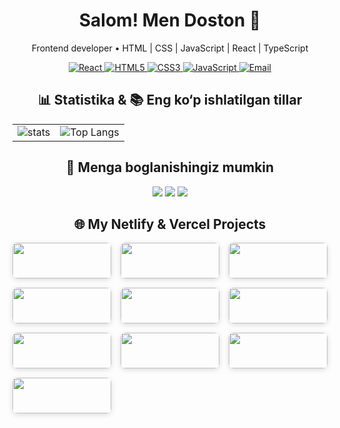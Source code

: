 <h1 align="center">Salom! Men <b>Doston</b> 👋</h1>
<p align="center">Frontend developer • HTML | CSS | JavaScript | React | TypeScript</p>

<!-- Skills Badges -->
<p align="center">
  <a href="https://github.com/dostonadxamov">
    <img src="https://img.shields.io/badge/React-%2320232a.svg?style=for-the-badge&logo=react&logoColor=61DAFB" alt="React"/>
  </a>
  <a href="https://github.com/dostonadxamov">
    <img src="https://img.shields.io/badge/HTML5-%23E34F26.svg?style=for-the-badge&logo=html5&logoColor=ffffff" alt="HTML5"/>
  </a>
  <a href="https://github.com/dostonadxamov">
    <img src="https://img.shields.io/badge/CSS3-%231572B6.svg?style=for-the-badge&logo=css3&logoColor=ffffff" alt="CSS3"/>
  </a>
  <a href="https://github.com/dostonadxamov">
    <img src="https://img.shields.io/badge/JavaScript-%23F7DF1E.svg?style=for-the-badge&logo=javascript&logoColor=000000" alt="JavaScript"/>
  </a>
  <a href="mailto:dostonadxamov222@gmail.com">
    <img src="https://img.shields.io/badge/Email-dostonadxamov222@gmail.com-blue?style=for-the-badge" alt="Email"/>
  </a>
</p>



<!-- GitHub Stats yonma-yon -->
<h2 align="center">📊 Statistika & 📚 Eng ko‘p ishlatilgan tillar</h2>
<table align="center">
  <tr>
    <td align="center">
      <picture>
        <source media="(prefers-color-scheme: dark)" srcset="https://github-readme-stats.vercel.app/api?username=dostonadxamov&show_icons=true"/>
        <img alt="stats" src="https://github-readme-stats.vercel.app/api?username=dostonadxamov&show_icons=true"/>
      </picture>
    </td>
    <td align="center">
      <img alt="Top Langs" src="https://github-readme-stats.vercel.app/api/top-langs/?username=dostonadxamov&layout=compact&theme=radical"/>
    </td>
  </tr>
</table>

<!-- Kontaktlar -->
<h2 align="center">🤝 Menga boglanishingiz  mumkin</h2>
<p align="center">
  <a href="https://t.me/DOSTON_DEVELOPER"><img src="https://img.shields.io/badge/Telegram-2CA5E0?style=for-the-badge&logo=telegram&logoColor=white"/></a>
  <a href="https://www.linkedin.com/in/doston-adxamov-47709a320/"><img src="https://img.shields.io/badge/LinkedIn-0A66C2?style=for-the-badge&logo=linkedin&logoColor=white"/></a>
  <a href="mailto:dostonadxamov222@gmail.com"><img src="https://img.shields.io/badge/Email-D14836?style=for-the-badge&logo=gmail&logoColor=white"/></a>
</p>

<h2 align="center">🌐 My Netlify & Vercel Projects</h2>

<div align="center" style="display: grid; grid-template-columns: repeat(3, 1fr); gap: 15px; max-width: 900px; margin: auto;">

  <!-- Mini Store -->
  <div style="border-radius: 8px; overflow: hidden; box-shadow: 0 2px 8px rgba(0,0,0,0.15); text-align:center;">
    <img src="https://i.postimg.cc/GtYB3Cw5/Screenshot-From-2025-08-27-01-38-05.png" width="100%"/>
    <a href="https://spontaneous-tanuki-adb569.netlify.app/" style="display:block; margin:10px 0; text-decoration: none; color: inherit; font-weight:bold;">Mini Store</a>
  </div>

  <!-- Dessert -->
  <div style="border-radius: 8px; overflow: hidden; box-shadow: 0 2px 8px rgba(0,0,0,0.15); text-align:center;">
    <img src="https://i.postimg.cc/ZnFTDKh4/Screenshot-From-2025-08-27-01-46-32.png" width="100%"/>
    <a href="https://velvety-kashata-f00e42.netlify.app/" style="display:block; margin:10px 0; text-decoration: none; color: inherit; font-weight:bold;">Dessert</a>
  </div>

  <!-- Headphones -->
  <div style="border-radius: 8px; overflow: hidden; box-shadow: 0 2px 8px rgba(0,0,0,0.15); text-align:center;">
    <img src="https://i.postimg.cc/2S3Dnx3z/Screenshot-From-2025-08-27-01-48-38.png" width="100%"/>
    <a href="https://zesty-otter-e326f5.netlify.app/" style="display:block; margin:10px 0; text-decoration: none; color: inherit; font-weight:bold;">Headphones</a>
  </div>

  <!-- Region -->
  <div style="border-radius: 8px; overflow: hidden; box-shadow: 0 2px 8px rgba(0,0,0,0.15); text-align:center;">
    <img src="https://i.postimg.cc/cJqb67nk/Screenshot-From-2025-08-27-01-50-22.png" width="100%"/>
    <a href="https://whimsical-sprite-e3ae08.netlify.app/" style="display:block; margin:10px 0; text-decoration: none; color: inherit; font-weight:bold;">Region</a>
  </div>

  <!-- Don-Don -->
  <div style="border-radius: 8px; overflow: hidden; box-shadow: 0 2px 8px rgba(0,0,0,0.15); text-align:center;">
    <img src="https://i.postimg.cc/mZdp7W9H/Screenshot-From-2025-08-27-01-51-16.png" width="100%"/>
    <a href="https://roaring-biscotti-e566b4.netlify.app/" style="display:block; margin:10px 0; text-decoration: none; color: inherit; font-weight:bold;">Don-Don</a>
  </div>

  <!-- TodoList -->
  <div style="border-radius: 8px; overflow: hidden; box-shadow: 0 2px 8px rgba(0,0,0,0.15); text-align:center;">
    <img src="https://i.postimg.cc/13FWxgjG/Screenshot-From-2025-08-27-01-52-24.png" width="100%"/>
    <a href="https://todo-project-adxamovs.netlify.app/" style="display:block; margin:10px 0; text-decoration: none; color: inherit; font-weight:bold;">TodoList</a>
  </div>

  <!-- Design -->
  <div style="border-radius: 8px; overflow: hidden; box-shadow: 0 2px 8px rgba(0,0,0,0.15); text-align:center;">
    <img src="https://i.postimg.cc/cC6mF638/Screenshot-From-2025-08-27-01-54-20.png" width="100%"/>
    <a href="https://algorithm-evengers-topshiriq-1.netlify.app/" style="display:block; margin:10px 0; text-decoration: none; color: inherit; font-weight:bold;">Design</a>
  </div>

  <!-- Auth -->
  <div style="border-radius: 8px; overflow: hidden; box-shadow: 0 2px 8px rgba(0,0,0,0.15); text-align:center;">
    <img src="https://i.postimg.cc/85XdfDYk/Screenshot-From-2025-08-27-01-56-24.png" width="100%"/>
    <a href="https://autharition.vercel.app/" style="display:block; margin:10px 0; text-decoration: none; color: inherit; font-weight:bold;">Auth</a>
  </div>

  <!-- Context Store -->
  <div style="border-radius: 8px; overflow: hidden; box-shadow: 0 2px 8px rgba(0,0,0,0.15); text-align:center;">
    <img src="https://i.postimg.cc/BbdxNpsd/Screenshot-From-2025-08-27-01-57-25.png" width="100%"/>
    <a href="https://context-store-rosy.vercel.app/" style="display:block; margin:10px 0; text-decoration: none; color: inherit; font-weight:bold;">Context Store</a>
  </div>

  <!-- Fake Shop -->
  <div style="border-radius: 8px; overflow: hidden; box-shadow: 0 2px 8px rgba(0,0,0,0.15); text-align:center;">
    <img src="https://i.postimg.cc/x1GKyLZ4/Screenshot-From-2025-08-27-01-58-35.png" width="100%"/>
    <a href="https://fake-shop-flax.vercel.app/" style="display:block; margin:10px 0; text-decoration: none; color: inherit; font-weight:bold;">Fake Shop</a>
  </div>

</div>


</div>
